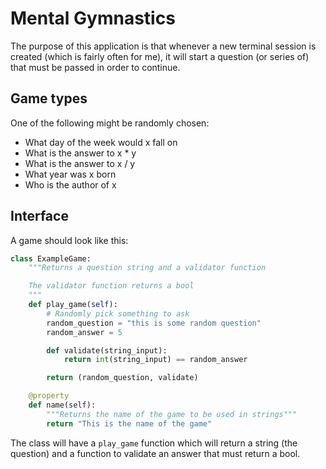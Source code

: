 Mental Gymnastics
=================

The purpose of this application is that whenever a new terminal session is
created (which is fairly often for me), it will start a question (or series of)
that must be passed in order to continue.

Game types
----------

One of the following might be randomly chosen:

 + What day of the week would x fall on
 + What is the answer to x * y
 + What is the answer to x / y
 + What year was x born
 + Who is the author of x

Interface
---------

A game should look like this:

```python
class ExampleGame:
    """Returns a question string and a validator function

    The validator function returns a bool
    """
    def play_game(self):
        # Randomly pick something to ask
        random_question = "this is some random question"
        random_answer = 5

        def validate(string_input):
            return int(string_input) == random_answer

        return (random_question, validate)

    @property
    def name(self):
        """Returns the name of the game to be used in strings"""
        return "This is the name of the game"
```

The class will have a `play_game` function which will return a string (the
question) and a function to validate an answer that must return a bool.
